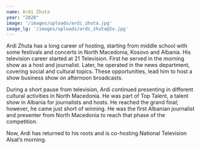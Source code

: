 ```yaml
---
name: Ardi Zhuta
year: "2020"
image: '/images/uploads/ardi_zhuta.jpg'
image_lg: '/images/uploads/ardi_zhuta@2x.jpg'
---
```


Ardi Zhuta has a long career of hosting, starting from middle school with some festivals and concerts in North Macedonia, Kosovo and Albania. His television career started at 21 Television. First he served in the morning show as a host and journalist. Later, he operated in the news department, covering social and cultural topics. These opportunities, lead him to host a show business show on afternoon broadcasts. 

During a short pause from television, Ardi continued presenting in different cultural activities in North Macedonia. He was part of Top Talent, a talent show in Albania for journalists and hosts. He reached the grand final; however, he came just short of winning. He was the first Albanian journalist and presenter from North Macedonia to reach that phase of the competition. 

Now, Ardi has returned to his roots and is co-hosting National Television Alsat’s morning. 